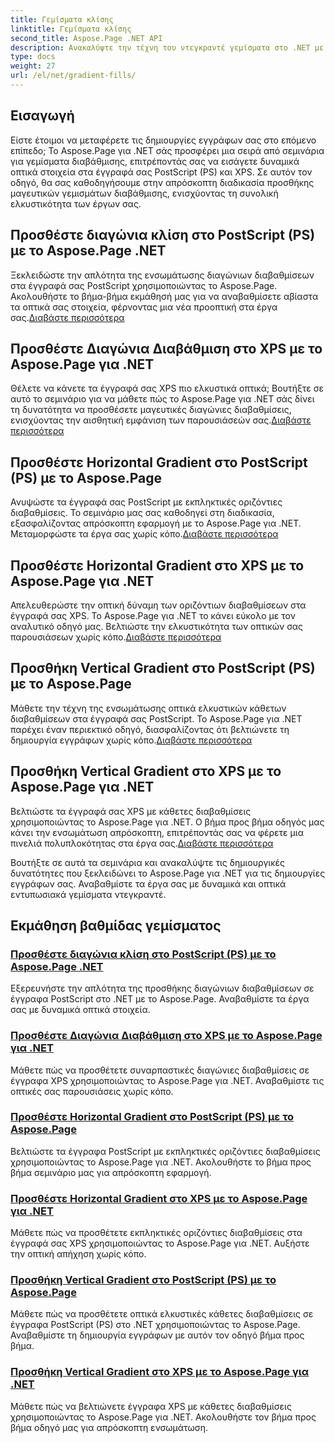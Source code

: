 ```yaml
---
title: Γεμίσματα κλίσης
linktitle: Γεμίσματα κλίσης
second_title: Aspose.Page .NET API
description: Ανακαλύψτε την τέχνη του ντεγκραντέ γεμίσματα στο .NET με τα μαθήματα Aspose.Page. Αναβαθμίστε τα έργα σας χωρίς κόπο—προσθέστε μαγευτικές διαγώνιες, οριζόντιες και κάθετες διαβαθμίσεις.
type: docs
weight: 27
url: /el/net/gradient-fills/
---
```


## Εισαγωγή

Είστε έτοιμοι να μεταφέρετε τις δημιουργίες εγγράφων σας στο επόμενο επίπεδο; Το Aspose.Page για .NET σάς προσφέρει μια σειρά από σεμινάρια για γεμίσματα διαβάθμισης, επιτρέποντάς σας να εισάγετε δυναμικά οπτικά στοιχεία στα έγγραφά σας PostScript (PS) και XPS. Σε αυτόν τον οδηγό, θα σας καθοδηγήσουμε στην απρόσκοπτη διαδικασία προσθήκης μαγευτικών γεμισμάτων διαβάθμισης, ενισχύοντας τη συνολική ελκυστικότητα των έργων σας.

## Προσθέστε διαγώνια κλίση στο PostScript (PS) με το Aspose.Page .NET

 Ξεκλειδώστε την απλότητα της ενσωμάτωσης διαγώνιων διαβαθμίσεων στα έγγραφά σας PostScript χρησιμοποιώντας το Aspose.Page. Ακολουθήστε το βήμα-βήμα εκμάθησή μας για να αναβαθμίσετε αβίαστα τα οπτικά σας στοιχεία, φέρνοντας μια νέα προοπτική στα έργα σας.[Διαβάστε περισσότερα](./add-diagonal-gradient-to-postscript-ps/)

## Προσθέστε Διαγώνια Διαβάθμιση στο XPS με το Aspose.Page για .NET

 Θέλετε να κάνετε τα έγγραφά σας XPS πιο ελκυστικά οπτικά; Βουτήξτε σε αυτό το σεμινάριο για να μάθετε πώς το Aspose.Page για .NET σάς δίνει τη δυνατότητα να προσθέσετε μαγευτικές διαγώνιες διαβαθμίσεις, ενισχύοντας την αισθητική εμφάνιση των παρουσιάσεών σας.[Διαβάστε περισσότερα](./add-diagonal-gradient-to-xps/)

## Προσθέστε Horizontal Gradient στο PostScript (PS) με το Aspose.Page

 Ανυψώστε τα έγγραφά σας PostScript με εκπληκτικές οριζόντιες διαβαθμίσεις. Το σεμινάριο μας σας καθοδηγεί στη διαδικασία, εξασφαλίζοντας απρόσκοπτη εφαρμογή με το Aspose.Page για .NET. Μεταμορφώστε τα έργα σας χωρίς κόπο.[Διαβάστε περισσότερα](./add-horizontal-gradient-to-postscript-ps/)

## Προσθέστε Horizontal Gradient στο XPS με το Aspose.Page για .NET

 Απελευθερώστε την οπτική δύναμη των οριζόντιων διαβαθμίσεων στα έγγραφά σας XPS. Το Aspose.Page για .NET το κάνει εύκολο με τον αναλυτικό οδηγό μας. Βελτιώστε την ελκυστικότητα των οπτικών σας παρουσιάσεων χωρίς κόπο.[Διαβάστε περισσότερα](./add-horizontal-gradient-to-xps/)

## Προσθήκη Vertical Gradient στο PostScript (PS) με το Aspose.Page

 Μάθετε την τέχνη της ενσωμάτωσης οπτικά ελκυστικών κάθετων διαβαθμίσεων στα έγγραφά σας PostScript. Το Aspose.Page για .NET παρέχει έναν περιεκτικό οδηγό, διασφαλίζοντας ότι βελτιώνετε τη δημιουργία εγγράφων χωρίς κόπο.[Διαβάστε περισσότερα](./add-vertical-gradient-to-postscript-ps/)

## Προσθήκη Vertical Gradient στο XPS με το Aspose.Page για .NET
Βελτιώστε τα έγγραφά σας XPS με κάθετες διαβαθμίσεις χρησιμοποιώντας το Aspose.Page για .NET. Ο βήμα προς βήμα οδηγός μας κάνει την ενσωμάτωση απρόσκοπτη, επιτρέποντάς σας να φέρετε μια πινελιά πολυπλοκότητας στα έργα σας.[Διαβάστε περισσότερα](./add-vertical-gradient-to-xps/)

Βουτήξτε σε αυτά τα σεμινάρια και ανακαλύψτε τις δημιουργικές δυνατότητες που ξεκλειδώνει το Aspose.Page για .NET για τις δημιουργίες εγγράφων σας. Αναβαθμίστε τα έργα σας με δυναμικά και οπτικά εντυπωσιακά γεμίσματα ντεγκραντέ.
## Εκμάθηση βαθμίδας γεμίσματος
### [Προσθέστε διαγώνια κλίση στο PostScript (PS) με το Aspose.Page .NET](./add-diagonal-gradient-to-postscript-ps/)
Εξερευνήστε την απλότητα της προσθήκης διαγώνιων διαβαθμίσεων σε έγγραφα PostScript στο .NET με το Aspose.Page. Αναβαθμίστε τα έργα σας με δυναμικά οπτικά στοιχεία.
### [Προσθέστε Διαγώνια Διαβάθμιση στο XPS με το Aspose.Page για .NET](./add-diagonal-gradient-to-xps/)
Μάθετε πώς να προσθέτετε συναρπαστικές διαγώνιες διαβαθμίσεις σε έγγραφα XPS χρησιμοποιώντας το Aspose.Page για .NET. Αναβαθμίστε τις οπτικές σας παρουσιάσεις χωρίς κόπο.
### [Προσθέστε Horizontal Gradient στο PostScript (PS) με το Aspose.Page](./add-horizontal-gradient-to-postscript-ps/)
Βελτιώστε τα έγγραφα PostScript με εκπληκτικές οριζόντιες διαβαθμίσεις χρησιμοποιώντας το Aspose.Page για .NET. Ακολουθήστε το βήμα προς βήμα σεμινάριο μας για απρόσκοπτη εφαρμογή.
### [Προσθέστε Horizontal Gradient στο XPS με το Aspose.Page για .NET](./add-horizontal-gradient-to-xps/)
Μάθετε πώς να προσθέτετε εκπληκτικές οριζόντιες διαβαθμίσεις στα έγγραφά σας XPS χρησιμοποιώντας το Aspose.Page για .NET. Αυξήστε την οπτική απήχηση χωρίς κόπο.
### [Προσθήκη Vertical Gradient στο PostScript (PS) με το Aspose.Page](./add-vertical-gradient-to-postscript-ps/)
Μάθετε πώς να προσθέτετε οπτικά ελκυστικές κάθετες διαβαθμίσεις σε έγγραφα PostScript (PS) στο .NET χρησιμοποιώντας το Aspose.Page. Αναβαθμίστε τη δημιουργία εγγράφων με αυτόν τον οδηγό βήμα προς βήμα.
### [Προσθήκη Vertical Gradient στο XPS με το Aspose.Page για .NET](./add-vertical-gradient-to-xps/)
Μάθετε πώς να βελτιώνετε έγγραφα XPS με κάθετες διαβαθμίσεις χρησιμοποιώντας το Aspose.Page για .NET. Ακολουθήστε τον βήμα προς βήμα οδηγό μας για απρόσκοπτη ενσωμάτωση.